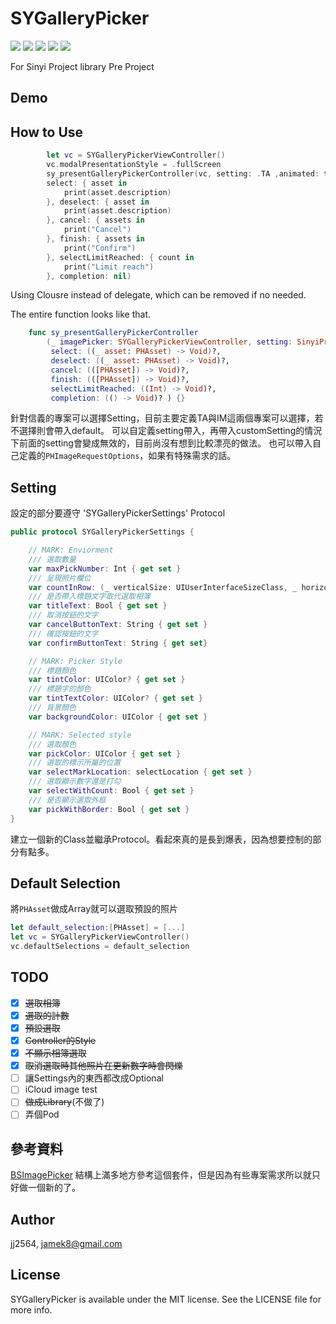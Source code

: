 # SYGalleryPicker

<p align="left">
<a><img src="https://img.shields.io/badge/language-swift-orange.svg"></a>
<a href="https://travis-ci.org/jj2564/SYGalleryPicker"><img src="https://img.shields.io/travis/jj2564/SYGalleryPicker.svg?style=flat"></a>
<a href="https://cocoapods.org/pods/SYGalleryPicker"><img src="https://img.shields.io/cocoapods/v/SYGalleryPicker.svg?style=flat"></a>
<a href="https://cocoapods.org/pods/SYGalleryPicker"><img src="https://img.shields.io/cocoapods/l/SYGalleryPicker.svg?style=flat"></a>
<a href="https://cocoapods.org/pods/SYGalleryPicker"><img src="https://img.shields.io/cocoapods/p/SYGalleryPicker.svg?style=flat"></a>
</p>

For Sinyi Project library Pre Project

## Demo

## How to Use
```swift
        let vc = SYGalleryPickerViewController()
        vc.modalPresentationStyle = .fullScreen
        sy_presentGalleryPickerController(vc, setting: .TA ,animated: true,
        select: { asset in
            print(asset.description)
        }, deselect: { asset in
            print(asset.description)
        }, cancel: { assets in
            print("Cancel")
        }, finish: { assets in
            print("Confirm")
        }, selectLimitReached: { count in
            print("Limit reach")
        }, completion: nil)
```
Using Clousre instead of delegate, which can be removed if no needed.

The entire function looks like that.
```swift
    func sy_presentGalleryPickerController
        (_ imagePicker: SYGalleryPickerViewController, setting: SinyiProject = .basic, customSetting:SYGalleryPickerSettings? = nil , requestOptions: PHImageRequestOptions? = nil, animated: Bool,
         select: ((_ asset: PHAsset) -> Void)?,
         deselect: ((_ asset: PHAsset) -> Void)?,
         cancel: (([PHAsset]) -> Void)?,
         finish: (([PHAsset]) -> Void)?,
         selectLimitReached: ((Int) -> Void)?,
         completion: (() -> Void)? ) {}
```
針對信義的專案可以選擇Setting，目前主要定義TA與IM這兩個專案可以選擇，若不選擇則會帶入default。
可以自定義setting帶入，再帶入customSetting的情況下前面的setting會變成無效的，目前尚沒有想到比較漂亮的做法。
也可以帶入自己定義的`PHImageRequestOptions`，如果有特殊需求的話。

## Setting
設定的部分要遵守 'SYGalleryPickerSettings' Protocol

```swift
public protocol SYGalleryPickerSettings {

    // MARK: Enviorment
    /// 選取數量
    var maxPickNumber: Int { get set }
    /// 呈現照片欄位
    var countInRow: (_ verticalSize: UIUserInterfaceSizeClass, _ horizontalSize: UIUserInterfaceSizeClass) -> Int { get set }
    /// 是否帶入標題文字取代選取相簿
    var titleText: Bool { get set }
    /// 取消按鈕的文字
    var cancelButtonText: String { get set }
    /// 確認按鈕的文字
    var confirmButtonText: String { get set}

    // MARK: Picker Style
    /// 標題顏色
    var tintColor: UIColor? { get set }
    /// 標題字的顏色
    var tintTextColor: UIColor? { get set }
    /// 背景顏色
    var backgroundColor: UIColor { get set }

    // MARK: Selected style
    /// 選取顏色
    var pickColor: UIColor { get set }
    /// 選取的標示所屬的位置
    var selectMarkLocation: selectLocation { get set }
    /// 選取顯示數字還是打勾
    var selectWithCount: Bool { get set }
    /// 是否顯示選取外框
    var pickWithBorder: Bool { get set }
}
```
建立一個新的Class並繼承Protocol。看起來真的是長到爆表，因為想要控制的部分有點多。

## Default Selection
將`PHAsset`做成Array就可以選取預設的照片
 ```swift
 let default_selection:[PHAsset] = [...]
 let vc = SYGalleryPickerViewController()
 vc.defaultSelections = default_selection
 ```

## TODO
- [x] ~~選取相簿~~
- [x] ~~選取的計數~~
- [x] ~~預設選取~~
- [x] ~~Controller的Style~~
- [x] ~~不顯示相簿選取~~
- [x] ~~取消選取時其他照片在更新數字時會閃爍~~
- [ ] 讓Settings內的東西都改成Optional
- [ ] iCloud image test
- [ ] ~~做成Library~~(不做了)
- [ ] 弄個Pod

## 參考資料
[BSImagePicker](https://github.com/mikaoj/BSImagePicker) 
結構上滿多地方參考這個套件，但是因為有些專案需求所以就只好做一個新的了。

## Author
jj2564, jamek8@gmail.com

## License
SYGalleryPicker is available under the MIT license. See the LICENSE file for more info.